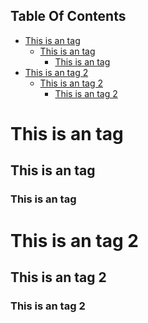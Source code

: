 <!-- START doctoc generated TOC please keep comment here to allow auto update -->
<!-- DON'T EDIT THIS SECTION, INSTEAD RE-RUN doctoc TO UPDATE -->
## Table Of Contents

- [This is an tag](#this-is-an-tag)
  - [This is an  tag](#this-is-an--tag)
    - [This is an tag](#this-is-an-tag-1)
- [This is an tag 2](#this-is-an-tag-2)
  - [This is an tag 2](#this-is-an-tag-2-1)
    - [This is an tag 2](#this-is-an-tag-2-2)

<!-- END doctoc generated TOC please keep comment here to allow auto update -->

# This is an tag
## This is an  tag
### This is an tag
# This is an tag 2
## This is an tag 2 
### This is an tag 2
